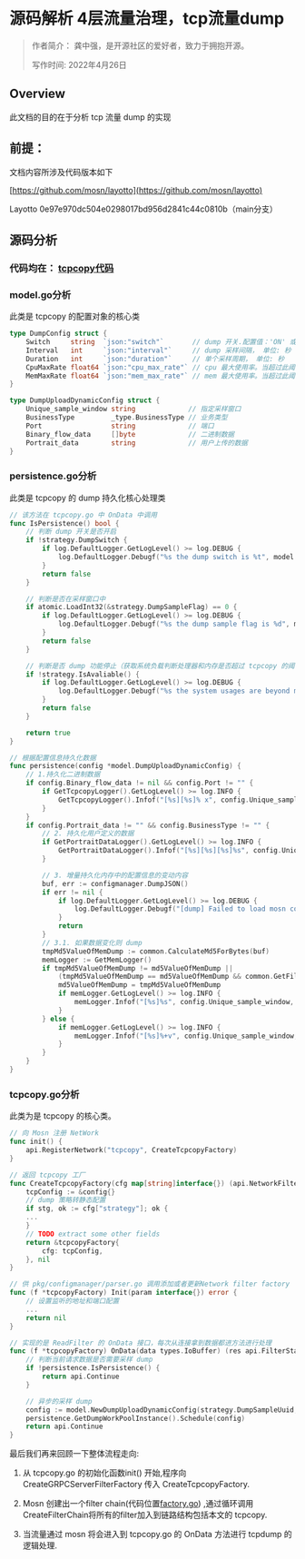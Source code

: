 # 源码解析 4层流量治理，tcp流量dump

>作者简介：
>龚中强，是开源社区的爱好者，致力于拥抱开源。
> 
>写作时间: 2022年4月26日


## Overview
此文档的目的在于分析 tcp 流量 dump 的实现

## 前提：
文档内容所涉及代码版本如下

[https://github.com/mosn/layotto](https://github.com/mosn/layotto)

Layotto   0e97e970dc504e0298017bd956d2841c44c0810b（main分支）

## 源码分析

### 代码均在： [tcpcopy代码](https://github.com/mosn/layotto/tree/main/pkg/filter/network/tcpcopy)

### model.go分析
此类是 tcpcopy 的配置对象的核心类

```go
type DumpConfig struct {
	Switch     string  `json:"switch"`       // dump 开关.配置值：'ON' 或 'OFF'
	Interval   int     `json:"interval"`     // dump 采样间隔， 单位: 秒
	Duration   int     `json:"duration"`     // 单个采样周期， 单位: 秒
	CpuMaxRate float64 `json:"cpu_max_rate"` // cpu 最大使用率。当超过此阈值,dump 功能将停止
	MemMaxRate float64 `json:"mem_max_rate"` // mem 最大使用率。当超过此阈值,dump 功能将停止
}

type DumpUploadDynamicConfig struct {
	Unique_sample_window string             // 指定采样窗口
	BusinessType         _type.BusinessType // 业务类型
	Port                 string             // 端口
	Binary_flow_data     []byte             // 二进制数据
	Portrait_data        string             // 用户上传的数据
}
```

### persistence.go分析
此类是 tcpcopy 的 dump 持久化核心处理类

```go
// 该方法在 tcpcopy.go 中 OnData 中调用
func IsPersistence() bool {
	// 判断 dump 开关是否开启
	if !strategy.DumpSwitch {
		if log.DefaultLogger.GetLogLevel() >= log.DEBUG {
			log.DefaultLogger.Debugf("%s the dump switch is %t", model.LogDumpKey, strategy.DumpSwitch)
		}
		return false
	}

	// 判断是否在采样窗口中
	if atomic.LoadInt32(&strategy.DumpSampleFlag) == 0 {
		if log.DefaultLogger.GetLogLevel() >= log.DEBUG {
			log.DefaultLogger.Debugf("%s the dump sample flag is %d", model.LogDumpKey, strategy.DumpSampleFlag)
		}
		return false
	}

	// 判断是否 dump 功能停止（获取系统负载判断处理器和内存是否超过 tcpcopy 的阈值，如果超过则停止）
	if !strategy.IsAvaliable() {
		if log.DefaultLogger.GetLogLevel() >= log.DEBUG {
			log.DefaultLogger.Debugf("%s the system usages are beyond max rate.", model.LogDumpKey)
		}
		return false
	}

	return true
}

// 根据配置信息持久化数据
func persistence(config *model.DumpUploadDynamicConfig) {
	// 1.持久化二进制数据
	if config.Binary_flow_data != nil && config.Port != "" {
		if GetTcpcopyLogger().GetLogLevel() >= log.INFO {
			GetTcpcopyLogger().Infof("[%s][%s]% x", config.Unique_sample_window, config.Port, config.Binary_flow_data)
		}
	}
	if config.Portrait_data != "" && config.BusinessType != "" {
		// 2. 持久化用户定义的数据
		if GetPortraitDataLogger().GetLogLevel() >= log.INFO {
			GetPortraitDataLogger().Infof("[%s][%s][%s]%s", config.Unique_sample_window, config.BusinessType, config.Port, config.Portrait_data)
		}

		// 3. 增量持久化内存中的配置信息的变动内容
		buf, err := configmanager.DumpJSON()
		if err != nil {
			if log.DefaultLogger.GetLogLevel() >= log.DEBUG {
				log.DefaultLogger.Debugf("[dump] Failed to load mosn config mem.")
			}
			return
		}
		// 3.1. 如果数据变化则 dump 
		tmpMd5ValueOfMemDump := common.CalculateMd5ForBytes(buf)
		memLogger := GetMemLogger()
		if tmpMd5ValueOfMemDump != md5ValueOfMemDump ||
			(tmpMd5ValueOfMemDump == md5ValueOfMemDump && common.GetFileSize(getMemConfDumpFilePath()) <= 0) {
			md5ValueOfMemDump = tmpMd5ValueOfMemDump
			if memLogger.GetLogLevel() >= log.INFO {
				memLogger.Infof("[%s]%s", config.Unique_sample_window, buf)
			}
		} else {
			if memLogger.GetLogLevel() >= log.INFO {
				memLogger.Infof("[%s]%+v", config.Unique_sample_window, incrementLog)
			}
		}
	}
}
```

### tcpcopy.go分析
此类为是 tcpcopy 的核心类。

```go
// 向 Mosn 注册 NetWork 
func init() {
	api.RegisterNetwork("tcpcopy", CreateTcpcopyFactory)
}

// 返回 tcpcopy 工厂
func CreateTcpcopyFactory(cfg map[string]interface{}) (api.NetworkFilterChainFactory, error) {
	tcpConfig := &config{}
	// dump 策略转静态配置
	if stg, ok := cfg["strategy"]; ok {
	...
	}
	// TODO extract some other fields
	return &tcpcopyFactory{
		cfg: tcpConfig,
	}, nil
}

// 供 pkg/configmanager/parser.go 调用添加或者更新Network filter factory
func (f *tcpcopyFactory) Init(param interface{}) error {
	// 设置监听的地址和端口配置
	...
	return nil
}

// 实现的是 ReadFilter 的 OnData 接口，每次从连接拿到数据都进方法进行处理
func (f *tcpcopyFactory) OnData(data types.IoBuffer) (res api.FilterStatus) {
	// 判断当前请求数据是否需要采样 dump 
	if !persistence.IsPersistence() {
		return api.Continue
	}

	// 异步的采样 dump
	config := model.NewDumpUploadDynamicConfig(strategy.DumpSampleUuid, "", f.cfg.port, data.Bytes(), "")
	persistence.GetDumpWorkPoolInstance().Schedule(config)
	return api.Continue
}
```


最后我们再来回顾一下整体流程走向:

1. 从 tcpcopy.go 的初始化函数init() 开始,程序向 CreateGRPCServerFilterFactory 传入 CreateTcpcopyFactory.

2. Mosn 创建出一个filter chain(代码位置[factory.go](https://github.com/mosn/mosn/tree/master/pkg/filter/network/proxy/factory.go)) ,通过循环调用CreateFilterChain将所有的filter加入到链路结构包括本文的 tcpcopy.

3. 当流量通过 mosn 将会进入到 tcpcopy.go 的 OnData 方法进行 tcpdump 的逻辑处理.

